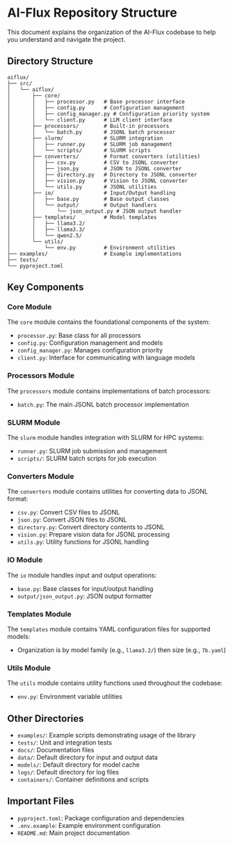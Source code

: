 # AI-Flux Repository Structure

This document explains the organization of the AI-Flux codebase to help you understand and navigate the project.

## Directory Structure

```
aiflux/
├── src/
│   └── aiflux/                 
│       ├── core/              
│       │   ├── processor.py   # Base processor interface
│       │   ├── config.py      # Configuration management
│       │   ├── config_manager.py # Configuration priority system
│       │   └── client.py      # LLM client interface
│       ├── processors/        # Built-in processors
│       │   └── batch.py       # JSONL batch processor
│       ├── slurm/             # SLURM integration
│       │   ├── runner.py      # SLURM job management
│       │   └── scripts/       # SLURM scripts
│       ├── converters/        # Format converters (utilities)
│       │   ├── csv.py         # CSV to JSONL converter
│       │   ├── json.py        # JSON to JSONL converter
│       │   ├── directory.py   # Directory to JSONL converter
│       │   ├── vision.py      # Vision to JSONL converter
│       │   └── utils.py       # JSONL utilities
│       ├── io/                # Input/Output handling
│       │   ├── base.py        # Base output classes
│       │   └── output/        # Output handlers
│       │       └── json_output.py # JSON output handler
│       ├── templates/         # Model templates
│       │   ├── llama3.2/
│       │   ├── llama3.3/
│       │   └── qwen2.5/
│       └── utils/            
│           └── env.py         # Environment utilities
├── examples/                  # Example implementations
├── tests/                    
└── pyproject.toml
```

## Key Components

### Core Module

The `core` module contains the foundational components of the system:

- `processor.py`: Base class for all processors
- `config.py`: Configuration management and models
- `config_manager.py`: Manages configuration priority
- `client.py`: Interface for communicating with language models

### Processors Module

The `processors` module contains implementations of batch processors:

- `batch.py`: The main JSONL batch processor implementation

### SLURM Module

The `slurm` module handles integration with SLURM for HPC systems:

- `runner.py`: SLURM job submission and management
- `scripts/`: SLURM batch scripts for job execution

### Converters Module

The `converters` module contains utilities for converting data to JSONL format:

- `csv.py`: Convert CSV files to JSONL
- `json.py`: Convert JSON files to JSONL
- `directory.py`: Convert directory contents to JSONL
- `vision.py`: Prepare vision data for JSONL processing
- `utils.py`: Utility functions for JSONL handling

### IO Module

The `io` module handles input and output operations:

- `base.py`: Base classes for input/output handling
- `output/json_output.py`: JSON output formatter

### Templates Module

The `templates` module contains YAML configuration files for supported models:

- Organization is by model family (e.g., `llama3.2/`) then size (e.g., `7b.yaml`)

### Utils Module

The `utils` module contains utility functions used throughout the codebase:

- `env.py`: Environment variable utilities

## Other Directories

- `examples/`: Example scripts demonstrating usage of the library
- `tests/`: Unit and integration tests
- `docs/`: Documentation files
- `data/`: Default directory for input and output data
- `models/`: Default directory for model cache
- `logs/`: Default directory for log files
- `containers/`: Container definitions and scripts

## Important Files

- `pyproject.toml`: Package configuration and dependencies
- `.env.example`: Example environment configuration
- `README.md`: Main project documentation 